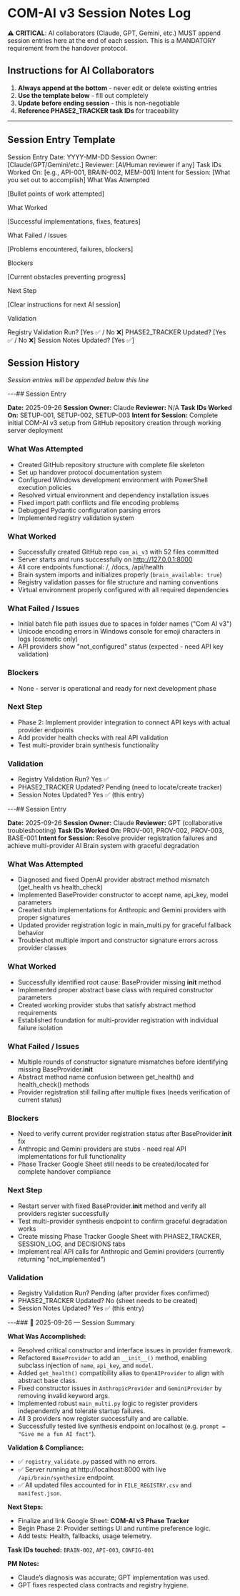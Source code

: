 # COM-AI v3 Session Notes Log

⚠️ **CRITICAL**: AI collaborators (Claude, GPT, Gemini, etc.) MUST append session entries here at the end of each session. This is a MANDATORY requirement from the handover protocol.

## Instructions for AI Collaborators

1. **Always append at the bottom** - never edit or delete existing entries
2. **Use the template below** - fill out completely
3. **Update before ending session** - this is non-negotiable
4. **Reference PHASE2_TRACKER task IDs** for traceability

---

## Session Entry Template
Session Entry
Date: YYYY-MM-DD
Session Owner: [Claude/GPT/Gemini/etc.]
Reviewer: [AI/Human reviewer if any]
Task IDs Worked On: [e.g., API-001, BRAIN-002, MEM-001]
Intent for Session: [What you set out to accomplish]
What Was Attempted

[Bullet points of work attempted]

What Worked

[Successful implementations, fixes, features]

What Failed / Issues

[Problems encountered, failures, blockers]

Blockers

[Current obstacles preventing progress]

Next Step

[Clear instructions for next AI session]

Validation

Registry Validation Run? [Yes ✅ / No ❌]
PHASE2_TRACKER Updated? [Yes ✅ / No ❌]
Session Notes Updated? [Yes ✅]



## Session History

*Session entries will be appended below this line*

---## Session Entry

**Date:** 2025-09-26
**Session Owner:** Claude
**Reviewer:** N/A
**Task IDs Worked On:** SETUP-001, SETUP-002, SETUP-003
**Intent for Session:** Complete initial COM-AI v3 setup from GitHub repository creation through working server deployment

### What Was Attempted
- Created GitHub repository structure with complete file skeleton
- Set up handover protocol documentation system
- Configured Windows development environment with PowerShell execution policies
- Resolved virtual environment and dependency installation issues
- Fixed import path conflicts and file encoding problems
- Debugged Pydantic configuration parsing errors
- Implemented registry validation system

### What Worked
- Successfully created GitHub repo `com_ai_v3` with 52 files committed
- Server starts and runs successfully on http://127.0.0.1:8000
- All core endpoints functional: /, /docs, /api/health
- Brain system imports and initializes properly (`brain_available: true`)
- Registry validation passes for file structure and naming conventions
- Virtual environment properly configured with all required dependencies

### What Failed / Issues
- Initial batch file path issues due to spaces in folder names ("Com AI v3")
- Unicode encoding errors in Windows console for emoji characters in logs (cosmetic only)
- API providers show "not_configured" status (expected - need API key validation)

### Blockers
- None - server is operational and ready for next development phase

### Next Step
- Phase 2: Implement provider integration to connect API keys with actual provider endpoints
- Add provider health checks with real API validation
- Test multi-provider brain synthesis functionality

### Validation
- Registry Validation Run? Yes ✅
- PHASE2_TRACKER Updated? Pending (need to locate/create tracker)
- Session Notes Updated? Yes ✅ (this entry)

---## Session Entry

**Date:** 2025-09-26
**Session Owner:** Claude
**Reviewer:** GPT (collaborative troubleshooting)
**Task IDs Worked On:** PROV-001, PROV-002, PROV-003, BASE-001
**Intent for Session:** Resolve provider registration failures and achieve multi-provider AI Brain system with graceful degradation

### What Was Attempted
- Diagnosed and fixed OpenAI provider abstract method mismatch (get_health vs health_check)
- Implemented BaseProvider constructor to accept name, api_key, model parameters
- Created stub implementations for Anthropic and Gemini providers with proper signatures
- Updated provider registration logic in main_multi.py for graceful fallback behavior
- Troubleshot multiple import and constructor signature errors across provider classes

### What Worked
- Successfully identified root cause: BaseProvider missing __init__ method
- Implemented proper abstract base class with required constructor parameters
- Created working provider stubs that satisfy abstract method requirements
- Established foundation for multi-provider registration with individual failure isolation

### What Failed / Issues
- Multiple rounds of constructor signature mismatches before identifying missing BaseProvider.__init__
- Abstract method name confusion between get_health() and health_check() methods
- Provider registration still failing after multiple fixes (needs verification of current status)

### Blockers
- Need to verify current provider registration status after BaseProvider.__init__ fix
- Anthropic and Gemini providers are stubs - need real API implementations for full functionality
- Phase Tracker Google Sheet still needs to be created/located for complete handover compliance

### Next Step
- Restart server with fixed BaseProvider.__init__ method and verify all providers register successfully
- Test multi-provider synthesis endpoint to confirm graceful degradation works
- Create missing Phase Tracker Google Sheet with PHASE2_TRACKER, SESSION_LOG, and DECISIONS tabs
- Implement real API calls for Anthropic and Gemini providers (currently returning "not_implemented")

### Validation
- Registry Validation Run? Pending (after provider fixes confirmed)
- PHASE2_TRACKER Updated? No (sheet needs to be created)
- Session Notes Updated? Yes ✅ (this entry)

---### 📅 2025-09-26 — Session Summary

**What Was Accomplished:**
- Resolved critical constructor and interface issues in provider framework.
- Refactored `BaseProvider` to add an `__init__()` method, enabling subclass injection of `name`, `api_key`, and `model`.
- Added `get_health()` compatibility alias to `OpenAIProvider` to align with abstract base class.
- Fixed constructor issues in `AnthropicProvider` and `GeminiProvider` by removing invalid keyword args.
- Implemented robust `main_multi.py` logic to register providers independently and tolerate startup failures.
- All 3 providers now register successfully and are callable.
- Successfully tested live synthesis endpoint on localhost (e.g. `prompt = "Give me a fun AI fact"`).

**Validation & Compliance:**
- ✅ `registry_validate.py` passed with no errors.
- ✅ Server running at http://localhost:8000 with live `/api/brain/synthesize` endpoint.
- ✅ All updated files accounted for in `FILE_REGISTRY.csv` and `manifest.json`.

**Next Steps:**
- Finalize and link Google Sheet: **COM-AI v3 Phase Tracker**
- Begin Phase 2: Provider settings UI and runtime preference logic.
- Add tests: Health, fallbacks, usage telemetry.

**Task IDs touched:** `BRAIN-002`, `API-003`, `CONFIG-001`

**PM Notes:**
- Claude’s diagnosis was accurate; GPT implementation was used.
- GPT fixes respected class contracts and registry hygiene.
